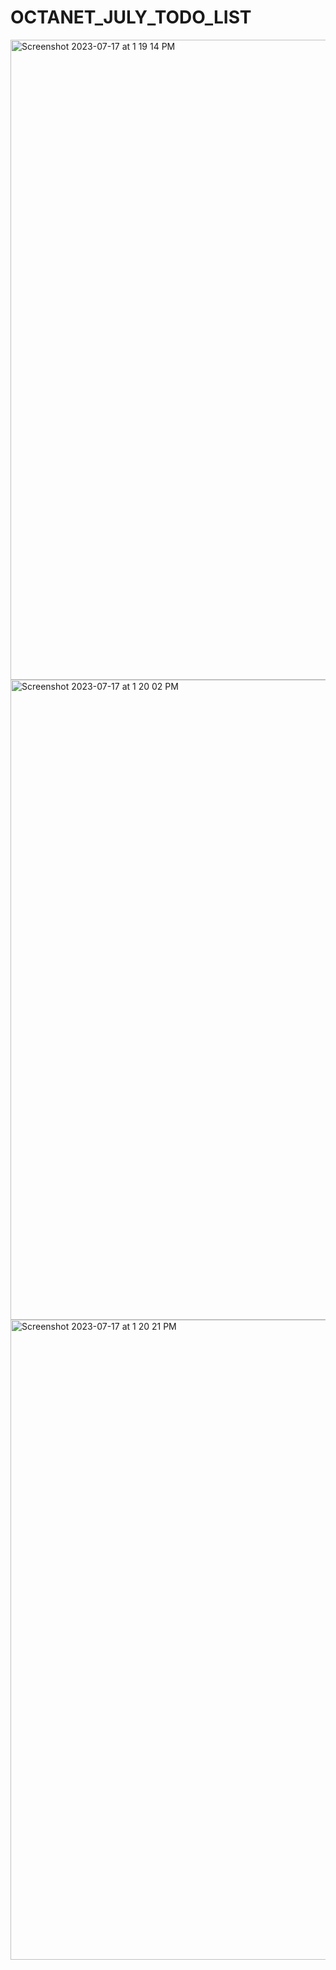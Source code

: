 # OCTANET_JULY_TODO_LIST

<img width="1024" alt="Screenshot 2023-07-17 at 1 19 14 PM" src="https://github.com/ifeelmohiit/OCTANET_JULY_TODO_LIST/assets/104984624/e21a8ddd-5a73-4a39-9419-6c9b1f4614e0">
<img width="1024" alt="Screenshot 2023-07-17 at 1 20 02 PM" src="https://github.com/ifeelmohiit/OCTANET_JULY_TODO_LIST/assets/104984624/0d3f0300-01b3-4661-abdd-f13e0ac6134c">
<img width="1024" alt="Screenshot 2023-07-17 at 1 20 21 PM" src="https://github.com/ifeelmohiit/OCTANET_JULY_TODO_LIST/assets/104984624/5ed0cf13-04aa-423b-8dbe-f5724317362b">
